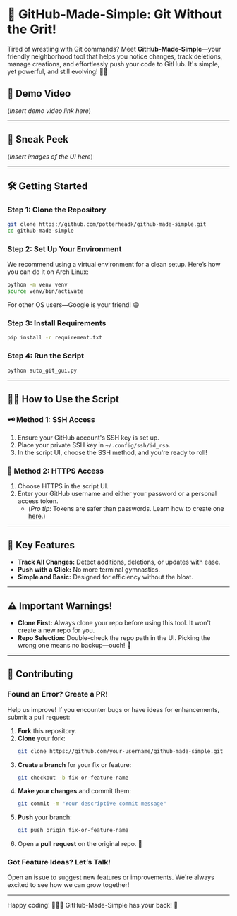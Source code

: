 
# 🚀 GitHub-Made-Simple: Git Without the Grit!

Tired of wrestling with Git commands? Meet **GitHub-Made-Simple**—your friendly neighborhood tool that helps you notice changes, track deletions, manage creations, and effortlessly push your code to GitHub. It's simple, yet powerful, and still evolving! 🌱✨

## 🎥 Demo Video
(*Insert demo video link here*)

---

## 📸 Sneak Peek
(*Insert images of the UI here*)

---

## 🛠️ Getting Started

### Step 1: Clone the Repository
```bash
git clone https://github.com/potterheadk/github-made-simple.git
cd github-made-simple
```

### Step 2: Set Up Your Environment
We recommend using a virtual environment for a clean setup. Here’s how you can do it on Arch Linux:
```bash
python -m venv venv
source venv/bin/activate
```
For other OS users—Google is your friend! 😄

### Step 3: Install Requirements
```bash
pip install -r requirement.txt
```

### Step 4: Run the Script
```bash
python auto_git_gui.py
```

---

## 🧑‍💻 How to Use the Script

### 🗝️ Method 1: SSH Access
1. Ensure your GitHub account's SSH key is set up.
2. Place your private SSH key in `~/.config/ssh/id_rsa`.
3. In the script UI, choose the SSH method, and you're ready to roll!

### 🔐 Method 2: HTTPS Access
1. Choose HTTPS in the script UI.
2. Enter your GitHub username and either your password or a personal access token.
   - (*Pro tip*: Tokens are safer than passwords. Learn how to create one [here](https://github.com/settings/tokens).)

---

## 🧭 Key Features
- **Track All Changes:** Detect additions, deletions, or updates with ease.
- **Push with a Click:** No more terminal gymnastics.
- **Simple and Basic:** Designed for efficiency without the bloat.

---

## ⚠️ Important Warnings!
- **Clone First:** Always clone your repo before using this tool. It won't create a new repo for you.
- **Repo Selection:** Double-check the repo path in the UI. Picking the wrong one means no backup—ouch! 😬

---

## 🤝 Contributing

### Found an Error? Create a PR!
Help us improve! If you encounter bugs or have ideas for enhancements, submit a pull request:

1. **Fork** this repository.
2. **Clone** your fork:
   ```bash
   git clone https://github.com/your-username/github-made-simple.git
   ```
3. **Create a branch** for your fix or feature:
   ```bash
   git checkout -b fix-or-feature-name
   ```
4. **Make your changes** and commit them:
   ```bash
   git commit -m "Your descriptive commit message"
   ```
5. **Push** your branch:
   ```bash
   git push origin fix-or-feature-name
   ```
6. Open a **pull request** on the original repo. 🎉

### Got Feature Ideas? Let’s Talk!
Open an issue to suggest new features or improvements. We're always excited to see how we can grow together!

---

Happy coding! 🧑‍💻✨ GitHub-Made-Simple has your back! 💪
